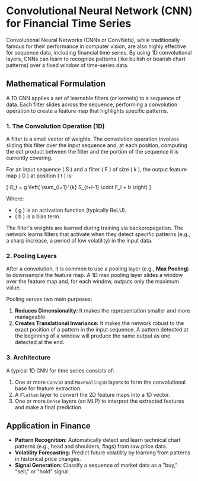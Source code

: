 # Convolutional Neural Network (CNN) for Financial Time Series

Convolutional Neural Networks (CNNs or ConvNets), while traditionally famous for their performance in computer vision, are also highly effective for sequence data, including financial time series. By using 1D convolutional layers, CNNs can learn to recognize patterns (like bullish or bearish chart patterns) over a fixed window of time-series data.

## Mathematical Formulation

A 1D CNN applies a set of learnable filters (or kernels) to a sequence of data. Each filter slides across the sequence, performing a convolution operation to create a feature map that highlights specific patterns.

### 1. The Convolution Operation (1D)

A filter is a small vector of weights. The convolution operation involves sliding this filter over the input sequence and, at each position, computing the dot product between the filter and the portion of the sequence it is currently covering.

For an input sequence \( S \) and a filter \( F \) of size \( k \), the output feature map \( O \) at position \( t \) is:

\[ O_t = g \left( \sum_{i=1}^{k} S_{t+i-1} \cdot F_i + b \right) \]

Where:
-   \( g \) is an activation function (typically ReLU).
-   \( b \) is a bias term.

The filter's weights are learned during training via backpropagation. The network learns filters that activate when they detect specific patterns (e.g., a sharp increase, a period of low volatility) in the input data.

### 2. Pooling Layers

After a convolution, it is common to use a pooling layer (e.g., **Max Pooling**) to downsample the feature map. A 1D max pooling layer slides a window over the feature map and, for each window, outputs only the maximum value.

Pooling serves two main purposes:
1.  **Reduces Dimensionality:** It makes the representation smaller and more manageable.
2.  **Creates Translational Invariance:** It makes the network robust to the exact position of a pattern in the input sequence. A pattern detected at the beginning of a window will produce the same output as one detected at the end.

### 3. Architecture

A typical 1D CNN for time series consists of:
1.  One or more `Conv1D` and `MaxPooling1D` layers to form the convolutional base for feature extraction.
2.  A `Flatten` layer to convert the 2D feature maps into a 1D vector.
3.  One or more `Dense` layers (an MLP) to interpret the extracted features and make a final prediction.

## Application in Finance

-   **Pattern Recognition:** Automatically detect and learn technical chart patterns (e.g., head and shoulders, flags) from raw price data.
-   **Volatility Forecasting:** Predict future volatility by learning from patterns in historical price changes.
-   **Signal Generation:** Classify a sequence of market data as a "buy," "sell," or "hold" signal.
